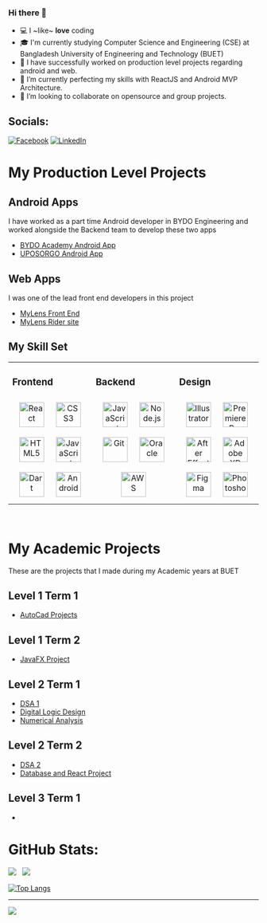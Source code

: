 ### Hi there 👋


- 💻 I ~like~ **love** coding
- 🎓 I'm currently studying Computer Science and Engineering (CSE) at Bangladesh University of Engineering and Technology (BUET)
- 👯 I have successfully worked on production level projects regarding android and web.
- 🌱 I’m currently perfecting my skills with ReactJS and Android MVP Architecture.
- 👯 I’m looking to collaborate on opensource and group projects.
<!-- - Usesless Stats:
- 🏅 Number of times I was asked to hack a FB : 3
- 📱  Number of times I was approached with an app idea: 7 
-->


## Socials:
[![Facebook](https://img.shields.io/badge/Facebook-%231877F2.svg?logo=Facebook&logoColor=white)](https://www.facebook.com/anupbhowmik21/) [![LinkedIn](https://img.shields.io/badge/LinkedIn-%230077B5.svg?logo=linkedin&logoColor=white)](https://www.linkedin.com/in/anupbhowmik21/) 

# My Production Level Projects
## Android Apps
I have worked as a part time Android developer in BYDO Engineering and worked alongside the Backend team to develop these two apps
- [BYDO Academy Android App](https://play.google.com/store/apps/details?id=com.suffixit.bydo&hl=en&gl=US)
- [UPOSORGO Android App](https://play.google.com/store/apps/details?id=com.uposorgo.uposorgo&hl=en&gl=US)

## Web Apps
I was one of the lead front end developers in this project
- [MyLens Front End](https://github.com/Anupznk/myLens-FrontEnd)
- [MyLens Rider site](https://github.com/Anupznk/mylens-rider)



## My Skill Set  
<table><tr><td valign="top" width="33%">

### Frontend  
<div align="center">  
<a href="https://reactjs.org/" target="_blank"><img style="margin: 10px" src="https://profilinator.rishav.dev/skills-assets/react-original-wordmark.svg" alt="React" height="50" /></a>  
<a href="https://www.w3schools.com/css/" target="_blank"><img style="margin: 10px" src="https://profilinator.rishav.dev/skills-assets/css3-original-wordmark.svg" alt="CSS3" height="50" /></a>  
<a href="https://en.wikipedia.org/wiki/HTML5" target="_blank"><img style="margin: 10px" src="https://profilinator.rishav.dev/skills-assets/html5-original-wordmark.svg" alt="HTML5" height="50" /></a>  
<a href="https://www.javascript.com/" target="_blank"><img style="margin: 10px" src="https://profilinator.rishav.dev/skills-assets/javascript-original.svg" alt="JavaScript" height="50" /></a>  
<a href="https://dart.dev/" target="_blank"><img style="margin: 10px" src="https://profilinator.rishav.dev/skills-assets/dartlang-icon.svg" alt="Dart" height="50" /></a>  
<a href="https://www.android.com/intl/en_in/" target="_blank"><img style="margin: 10px" src="https://profilinator.rishav.dev/skills-assets/android-original-wordmark.svg" alt="Android" height="50" /></a>  
</div>

</td><td valign="top" width="33%">



### Backend  
<div align="center">  
<a href="https://www.javascript.com/" target="_blank"><img style="margin: 10px" src="https://profilinator.rishav.dev/skills-assets/javascript-original.svg" alt="JavaScript" height="50" /></a>  
<a href="https://nodejs.org/" target="_blank"><img style="margin: 10px" src="https://profilinator.rishav.dev/skills-assets/nodejs-original-wordmark.svg" alt="Node.js" height="50" /></a>  
<a href="https://github.com/" target="_blank"><img style="margin: 10px" src="https://profilinator.rishav.dev/skills-assets/git-scm-icon.svg" alt="Git" height="50" /></a>  
<a href="https://www.oracle.com/in/index.html" target="_blank"><img style="margin: 10px" src="https://profilinator.rishav.dev/skills-assets/oracle-original.svg" alt="Oracle" height="50" /></a>  
<a href="https://aws.amazon.com/" target="_blank"><img style="margin: 10px" src="https://profilinator.rishav.dev/skills-assets/amazonwebservices-original-wordmark.svg" alt="AWS" height="50" /></a>  
</div>

</td><td valign="top" width="33%">



### Design  
<div align="center">  
<a href="https://www.adobe.com/in/products/illustrator.html" target="_blank"><img style="margin: 10px" src="https://profilinator.rishav.dev/skills-assets/adobe_illustrator-icon.svg" alt="Illustrator" height="50" /></a>  
<a href="https://www.adobe.com/in/products/premiere.html" target="_blank"><img style="margin: 10px" src="https://profilinator.rishav.dev/skills-assets/adobepremierepro.png" alt="Premiere Pro" height="50" /></a>  
<a href="https://www.adobe.com/in/products/aftereffects.html" target="_blank"><img style="margin: 10px" src="https://profilinator.rishav.dev/skills-assets/aftereffects.png" alt="After Effects" height="50" /></a>  
<a href="https://www.adobe.com/in/products/xd.html" target="_blank"><img style="margin: 10px" src="https://profilinator.rishav.dev/skills-assets/adobexd.png" alt="Adobe XD" height="50" /></a>  
<a href="https://www.figma.com/" target="_blank"><img style="margin: 10px" src="https://profilinator.rishav.dev/skills-assets/figma-icon.svg" alt="Figma" height="50" /></a>  
<a href="https://www.adobe.com/in/products/photoshop.html" target="_blank"><img style="margin: 10px" src="https://profilinator.rishav.dev/skills-assets/photoshop-plain.svg" alt="Photoshop" height="50" /></a>  
</div>

</td></tr></table>  

<br/>  

# My Academic Projects
These are the projects that I made during my Academic years at BUET
## Level 1 Term 1
- [AutoCad Projects](https://github.com/Anupznk/AutoCad-Projects)

## Level 1 Term 2
- [JavaFX Project](https://github.com/Anupznk/JavaFX-Project-Car-Dealership)

## Level 2 Term 1
- [DSA 1](https://github.com/Anupznk/DSA-1-CSE-204)
- [Digital Logic Design](https://github.com/Anupznk/Digital-Logic-Design-CSE-206)
- [Numerical Analysis](https://github.com/Anupznk/Numerical-Analysis-CSE-218)

## Level 2 Term 2
- [DSA 2](https://github.com/Anupznk/DSA-2-CSE-208)
- [Database and React Project](https://github.com/Anupznk/BrightMate-Library-Database-Project)

## Level 3 Term 1
- 


# GitHub Stats:
![](https://github-readme-stats.vercel.app/api?username=anupznk&theme=light&hide_border=false&include_all_commits=true&count_private=true)     &nbsp;
![](https://github-readme-streak-stats.herokuapp.com/?user=anupznk&theme=light&hide_border=false)

[![Top Langs](https://github-readme-stats.vercel.app/api/top-langs?username=anupznk&count_private=true&show_icons=true)](https://github.com/anuraghazra/github-readme-stats)

<!-- - Usesless Stats:
## 🏆 GitHub Trophies
![](https://github-profile-trophy.vercel.app/?username=anupznk&theme=darkhub&no-frame=false&no-bg=true&margin-w=4)
-->

---
[![](https://visitcount.itsvg.in/api?id=anupznk&icon=0&color=0)](https://visitcount.itsvg.in)
